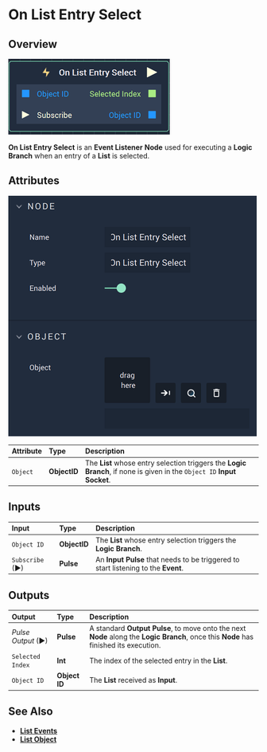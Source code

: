 # On List Entry Select

## Overview

![The On List Entry Select Node.](../../../.gitbook/assets/onlistentryselectnode.png)

**On List Entry Select** is an **Event Listener** **Node** used for executing a **Logic Branch** when an entry of a **List** is selected.

## Attributes

![The On List Entry Select Node Attributes.](../../../.gitbook/assets/onlistentryselectattributes.png)

| Attribute | Type | Description |
| :--- | :--- | :--- |
| `Object` | **ObjectID** | The **List** whose entry selection triggers the **Logic Branch**, if none is given in the `Object ID` **Input Socket**. |

## Inputs

| Input | Type | Description |
| :--- | :--- | :--- |
| `Object ID` | **ObjectID** | The **List** whose entry selection triggers the **Logic Branch**. |
| `Subscribe` (►)|**Pulse** | An **Input Pulse** that needs to be triggered to start listening to the **Event**. |

## Outputs

| Output | Type | Description |
| :--- | :--- | :--- |
| _Pulse Output_ \(►\) | **Pulse** | A standard **Output Pulse**, to move onto the next **Node** along the **Logic Branch**, once this **Node** has finished its execution. |
| `Selected Index` | **Int** | The index of the selected entry in the **List**. |
| `Object ID` | **Object ID** | The **List** received as **Input**. |

## See Also

* [**List Events**](./)
* [**List Object**](../../../objects-and-types/scene-objects/list-widget.md)

